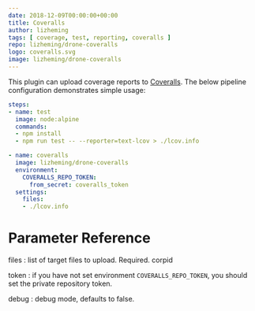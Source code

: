 ```yaml
---
date: 2018-12-09T00:00:00+00:00
title: Coveralls
author: lizheming
tags: [ coverage, test, reporting, coveralls ]
repo: lizheming/drone-coveralls
logo: coveralls.svg
image: lizheming/drone-coveralls
---
```

This plugin can upload coverage reports to [Coveralls](https://coveralls.iio). The below pipeline configuration demonstrates simple usage:

```yaml
steps:
- name: test
  image: node:alpine
  commands:
  - npm install
  - npm run test -- --reporter=text-lcov > ./lcov.info

- name: coveralls
  image: lizheming/drone-coveralls
  environment:
    COVERALLS_REPO_TOKEN:
      from_secret: coveralls_token
  settings:
    files:
    - ./lcov.info
```

# Parameter Reference

files
: list of target files to upload. Required.
corpid

token
: if you have not set environment `COVERALLS_REPO_TOKEN`, you should set the private repository token.

debug
: debug mode, defaults to false.